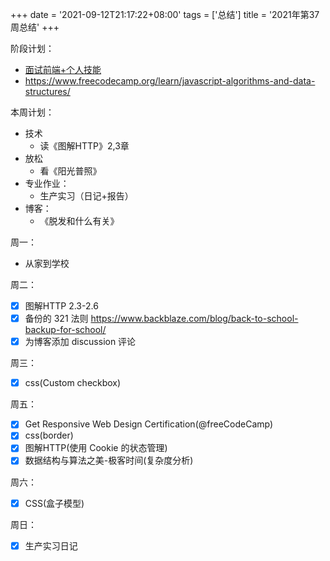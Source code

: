 +++
date = '2021-09-12T21:17:22+08:00'
tags = ['总结']
title = '2021年第37周总结'
+++

阶段计划：

- [面试前端+个人技能](https://github.com/tianheg/blog/issues/142)
- <https://www.freecodecamp.org/learn/javascript-algorithms-and-data-structures/>

本周计划：

- 技术
  - 读《图解HTTP》2,3章
- 放松
  - 看《阳光普照》
- 专业作业：
  - 生产实习（日记+报告）
- 博客：
  - 《脱发和什么有关》

周一：

- 从家到学校

周二：

- [x] 图解HTTP 2.3-2.6
- [x] 备份的 321 法则 <https://www.backblaze.com/blog/back-to-school-backup-for-school/>
- [x] 为博客添加 discussion 评论

周三：

- [x] css(Custom checkbox)

周五：

- [x] Get Responsive Web Design Certification(@freeCodeCamp)
- [x] css(border)
- [x] 图解HTTP(使用 Cookie 的状态管理)
- [x] 数据结构与算法之美-极客时间(复杂度分析)

周六：

- [x] CSS(盒子模型)

周日：

- [x] 生产实习日记
